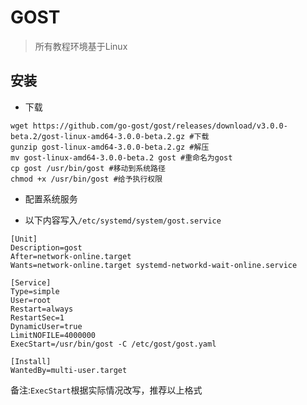 # GOST 

> 所有教程环境基于Linux

## 安装


- 下载
```
wget https://github.com/go-gost/gost/releases/download/v3.0.0-beta.2/gost-linux-amd64-3.0.0-beta.2.gz #下载
gunzip gost-linux-amd64-3.0.0-beta.2.gz #解压
mv gost-linux-amd64-3.0.0-beta.2 gost #重命名为gost
cp gost /usr/bin/gost #移动到系统路径
chmod +x /usr/bin/gost #给予执行权限
```

- 配置系统服务

* 以下内容写入`/etc/systemd/system/gost.service`
```
[Unit]
Description=gost
After=network-online.target
Wants=network-online.target systemd-networkd-wait-online.service

[Service]
Type=simple
User=root
Restart=always
RestartSec=1
DynamicUser=true
LimitNOFILE=4000000
ExecStart=/usr/bin/gost -C /etc/gost/gost.yaml

[Install]
WantedBy=multi-user.target
```

备注:`ExecStart`根据实际情况改写，推荐以上格式